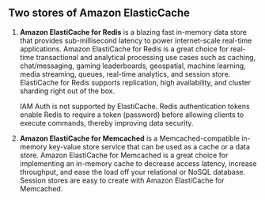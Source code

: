## Two stores of Amazon ElasticCache
1. **Amazon ElastiCache for Redis** is a blazing fast in-memory data store that provides sub-millisecond latency to power internet-scale real-time applications. Amazon ElastiCache for Redis is a great choice for real-time transactional and analytical processing use cases such as caching, chat/messaging, gaming leaderboards, geospatial, machine learning, media streaming, queues, real-time analytics, and session store. ElastiCache for Redis supports replication, high availability, and cluster sharding right out of the box.

    IAM Auth is not supported by ElastiCache.
Redis authentication tokens enable Redis to require a token (password) before allowing clients to execute commands, thereby improving data security.

2. **Amazon ElastiCache for Memcached** is a Memcached-compatible in-memory key-value store service that can be used as a cache or a data store. Amazon ElastiCache for Memcached is a great choice for implementing an in-memory cache to decrease access latency, increase throughput, and ease the load off your relational or NoSQL database. Session stores are easy to create with Amazon ElastiCache for Memcached.